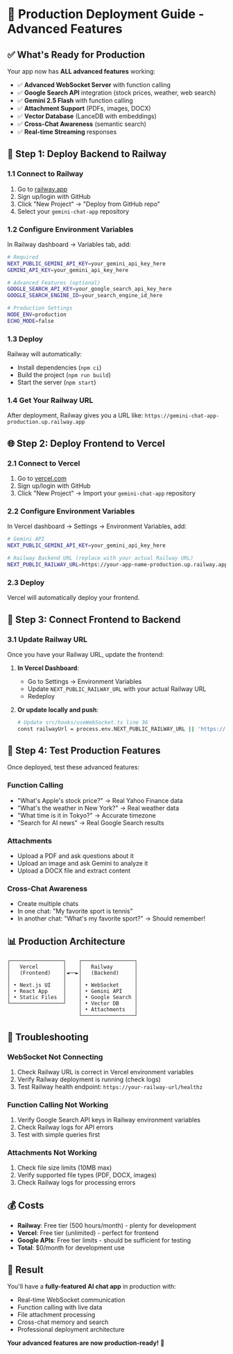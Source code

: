 # 🚀 Production Deployment Guide - Advanced Features

## ✅ **What's Ready for Production**

Your app now has **ALL advanced features** working:
- ✅ **Advanced WebSocket Server** with function calling
- ✅ **Google Search API** integration (stock prices, weather, web search)
- ✅ **Gemini 2.5 Flash** with function calling
- ✅ **Attachment Support** (PDFs, images, DOCX)
- ✅ **Vector Database** (LanceDB with embeddings)
- ✅ **Cross-Chat Awareness** (semantic search)
- ✅ **Real-time Streaming** responses

## 🚂 **Step 1: Deploy Backend to Railway**

### **1.1 Connect to Railway**
1. Go to [railway.app](https://railway.app)
2. Sign up/login with GitHub
3. Click "New Project" → "Deploy from GitHub repo"
4. Select your `gemini-chat-app` repository

### **1.2 Configure Environment Variables**
In Railway dashboard → Variables tab, add:

```bash
# Required
NEXT_PUBLIC_GEMINI_API_KEY=your_gemini_api_key_here
GEMINI_API_KEY=your_gemini_api_key_here

# Advanced Features (optional)
GOOGLE_SEARCH_API_KEY=your_google_search_api_key_here
GOOGLE_SEARCH_ENGINE_ID=your_search_engine_id_here

# Production Settings
NODE_ENV=production
ECHO_MODE=false
```

### **1.3 Deploy**
Railway will automatically:
- Install dependencies (`npm ci`)
- Build the project (`npm run build`)
- Start the server (`npm start`)

### **1.4 Get Your Railway URL**
After deployment, Railway gives you a URL like:
`https://gemini-chat-app-production.up.railway.app`

## 🌐 **Step 2: Deploy Frontend to Vercel**

### **2.1 Connect to Vercel**
1. Go to [vercel.com](https://vercel.com)
2. Sign up/login with GitHub
3. Click "New Project" → Import your `gemini-chat-app` repository

### **2.2 Configure Environment Variables**
In Vercel dashboard → Settings → Environment Variables, add:

```bash
# Gemini API
NEXT_PUBLIC_GEMINI_API_KEY=your_gemini_api_key_here

# Railway Backend URL (replace with your actual Railway URL)
NEXT_PUBLIC_RAILWAY_URL=https://your-app-name-production.up.railway.app
```

### **2.3 Deploy**
Vercel will automatically deploy your frontend.

## 🔗 **Step 3: Connect Frontend to Backend**

### **3.1 Update Railway URL**
Once you have your Railway URL, update the frontend:

1. **In Vercel Dashboard**:
   - Go to Settings → Environment Variables
   - Update `NEXT_PUBLIC_RAILWAY_URL` with your actual Railway URL
   - Redeploy

2. **Or update locally and push**:
   ```bash
   # Update src/hooks/useWebSocket.ts line 36
   const railwayUrl = process.env.NEXT_PUBLIC_RAILWAY_URL || 'https://YOUR-ACTUAL-RAILWAY-URL.up.railway.app';
   ```

## 🎯 **Step 4: Test Production Features**

Once deployed, test these advanced features:

### **Function Calling**
- "What's Apple's stock price?" → Real Yahoo Finance data
- "What's the weather in New York?" → Real weather data
- "What time is it in Tokyo?" → Accurate timezone
- "Search for AI news" → Real Google Search results

### **Attachments**
- Upload a PDF and ask questions about it
- Upload an image and ask Gemini to analyze it
- Upload a DOCX file and extract content

### **Cross-Chat Awareness**
- Create multiple chats
- In one chat: "My favorite sport is tennis"
- In another chat: "What's my favorite sport?" → Should remember!

## 📊 **Production Architecture**

```
┌─────────────────┐    ┌─────────────────┐
│   Vercel        │    │   Railway       │
│   (Frontend)    │◄──►│   (Backend)     │
│                 │    │                 │
│ • Next.js UI    │    │ • WebSocket     │
│ • React App     │    │ • Gemini API    │
│ • Static Files  │    │ • Google Search │
└─────────────────┘    │ • Vector DB     │
                       │ • Attachments   │
                       └─────────────────┘
```

## 🔧 **Troubleshooting**

### **WebSocket Not Connecting**
1. Check Railway URL is correct in Vercel environment variables
2. Verify Railway deployment is running (check logs)
3. Test Railway health endpoint: `https://your-railway-url/healthz`

### **Function Calling Not Working**
1. Verify Google Search API keys in Railway environment variables
2. Check Railway logs for API errors
3. Test with simple queries first

### **Attachments Not Working**
1. Check file size limits (10MB max)
2. Verify supported file types (PDF, DOCX, images)
3. Check Railway logs for processing errors

## 💰 **Costs**

- **Railway**: Free tier (500 hours/month) - plenty for development
- **Vercel**: Free tier (unlimited) - perfect for frontend
- **Google APIs**: Free tier limits - should be sufficient for testing
- **Total**: $0/month for development use

## 🎉 **Result**

You'll have a **fully-featured AI chat app** in production with:
- Real-time WebSocket communication
- Function calling with live data
- File attachment processing
- Cross-chat memory and search
- Professional deployment architecture

**Your advanced features are now production-ready!** 🚀

